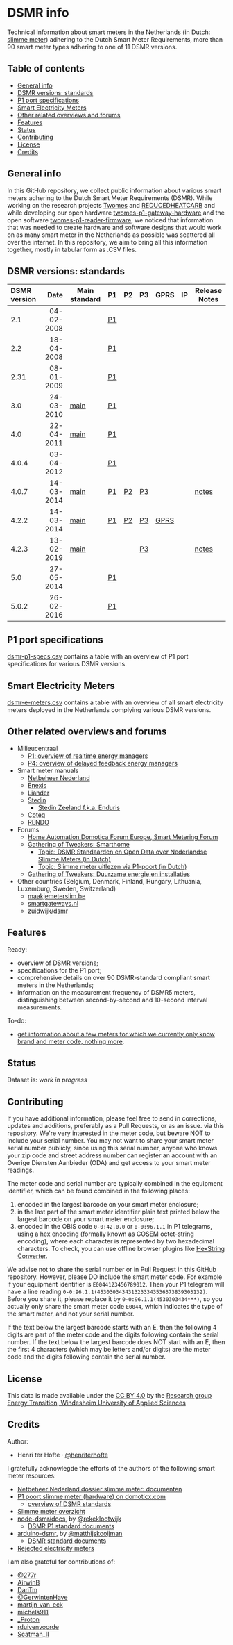 # DSMR info <!-- omit in toc -->

Technical information about smart meters in the Netherlands (in Dutch: [slimme meter](https://nl.wikipedia.org/wiki/Slimme_meter)) adhering to the Dutch Smart Meter Requirements, more than 90 smart meter types adhering to one of 11 DSMR versions. 

## Table of contents  <!-- omit in toc -->
- [General info](#general-info)
- [DSMR versions: standards](#dsmr-versions-standards)
- [P1 port specifications](#p1-port-specifications)
- [Smart Electricity Meters](#smart-electricity-meters)
- [Other related overviews and forums](#other-related-overviews-and-forums)
- [Features](#features)
- [Status](#status)
- [Contributing](#contributing)
- [License](#license)
- [Credits](#credits)

## General info

In this GitHub repository, we collect public information about various smart meters adhering to the Dutch Smart Meter Requirements (DSMR). While working on the research projects [Twomes](https://edu.nl/9fv8w) and [REDUCEDHEATCARB](https://edu.nl/gutuc) and while developing our open hardware [twomes-p1-gateway-hardware](https://github.com/energietransitie/twomes-p1-gateway-hardware) and the open software [twomes-p1-reader-firmware](https://github.com/energietransitie/twomes-p1-reader-firmware), we noticed that information that was needed to create hardware and software designs that would work on as many smart meter in the Netherlands as possible was scattered all over the internet. In this repository, we aim to bring all this information together, mostly in tabular form as .CSV files.

## DSMR versions: standards 

| DSMR version |       Date | Main standard                                                                                                                             | P1                                                                                                                              | P2                                                                                                                              | P3                                                                                                                              | GPRS                                                                                                                              | IP  | Release Notes                                                                                                                      |
| :----------- | ---------: | ----------------------------------------------------------------------------------------------------------------------------------------- | ------------------------------------------------------------------------------------------------------------------------------- | ------------------------------------------------------------------------------------------------------------------------------- | ------------------------------------------------------------------------------------------------------------------------------- | --------------------------------------------------------------------------------------------------------------------------------- | --- | ---------------------------------------------------------------------------------------------------------------------------------- |
| 2.1          | 04-02-2008 |                                                                                                                                           | [P1](https://github.com/reneklootwijk/node-dsmr/blob/master/docs/P1%20Companion%20Standard%202.1.pdf)                           |                                                                                                                                 |                                                                                                                                 |                                                                                                                                   |     |                                                                                                                                    |
| 2.2          | 18-04-2008 |                                                                                                                                           | [P1](https://github.com/reneklootwijk/node-dsmr/blob/master/docs/P1%20Companion%20Standard%202.2.pdf)                           |                                                                                                                                 |                                                                                                                                 |                                                                                                                                   |     |                                                                                                                                    |
| 2.31         | 08-01-2009 |                                                                                                                                           | [P1](https://github.com/reneklootwijk/node-dsmr/blob/master/docs/P1%20Companion%20Standard%202.31.pdf)                          |                                                                                                                                 |                                                                                                                                 |                                                                                                                                   |     |                                                                                                                                    |
| 3.0          | 24-03-2010 | [main](http://77.161.176.191/domoticx/handleidingen/p1-poort/Main%20Document%20DSMR%20v3.0%20%282010-03-24%29%20Netbeheer%20Nederland.7z) | [P1](https://github.com/reneklootwijk/node-dsmr/blob/master/docs/P1%20Companion%20Standard%203.0.pdf)                           |                                                                                                                                 |                                                                                                                                 |                                                                                                                                   |     |                                                                                                                                    |
| 4.0          | 22-04-2011 | [main](https://github.com/matthijskooijman/arduino-dsmr/blob/master/specs/DSMR%20v4.0%20Main%20Document.pdf)                              | [P1](https://github.com/reneklootwijk/node-dsmr/blob/master/docs/P1%20Companion%20Standard%204.0.pdf)                           |                                                                                                                                 |                                                                                                                                 |                                                                                                                                   |     |                                                                                                                                    |
| 4.0.4        | 03-04-2012 |                                                                                                                                           | [P1](https://github.com/reneklootwijk/node-dsmr/blob/master/docs/P1%20Companion%20Standard%204.0.4.pdf)                         |                                                                                                                                 |                                                                                                                                 |                                                                                                                                   |     |                                                                                                                                    |
| 4.0.7        | 14-03-2014 | [main](https://web.archive.org/web/20190524205301/https://www.netbeheernederland.nl/_upload/Files/Slimme_meter_15_91e8f3e526.pdf)         | [P1](https://web.archive.org/web/20190524205310/https://www.netbeheernederland.nl/_upload/Files/Slimme_meter_15_2bff566986.pdf) | [P2](https://web.archive.org/web/20190524205313/https://www.netbeheernederland.nl/_upload/Files/Slimme_meter_15_8b8bc57ddd.pdf) | [P3](https://web.archive.org/web/20190524205318/https://www.netbeheernederland.nl/_upload/Files/Slimme_meter_15_1f3c5c9b2c.pdf) |                                                                                                                                   |     | [notes](https://web.archive.org/web/20190524205321/https://www.netbeheernederland.nl/_upload/Files/Slimme_meter_15_40f025334f.pdf) |
| 4.2.2        | 14-03-2014 | [main](https://web.archive.org/web/20221129154031/https://www.netbeheernederland.nl/_upload/Files/Slimme_meter_15_7b581ff014.pdf)         | [P1](https://web.archive.org/web/20231118174253/https://www.netbeheernederland.nl/_upload/Files/Slimme_meter_15_32ffe3cc38.pdf) | [P2](https://www.netbeheernederland.nl/_upload/Files/Slimme_meter_15_5f06987971.pdf)                                            | [P3](https://web.archive.org/web/20231118174253/https://www.netbeheernederland.nl/_upload/Files/Slimme_meter_15_0e376a0ec9.pdf) | [GPRS](https://web.archive.org/web/20231118174253/https://www.netbeheernederland.nl/_upload/Files/Slimme_meter_15_b4d3ea07ab.pdf) |     |                                                                                                                                    |
| 4.2.3        | 13-02-2019 | [main](https://web.archive.org/web/20231118174517/https://www.netbeheernederland.nl/_upload/Files/Slimme_meter_15_bf3be9c18c.pdf)         |                                                                                                                                 |                                                                                                                                 | [P3](https://web.archive.org/web/20231118174253/https://www.netbeheernederland.nl/_upload/Files/Slimme_meter_15_9e94f87c14.pdf) |                                                                                                                                   |     | [notes](https://web.archive.org/web/20231118174253/https://www.netbeheernederland.nl/_upload/Files/Slimme_meter_15_edb9de8bb4.pdf) |
| 5.0          | 27-05-2014 |                                                                                                                                           | [P1](https://github.com/reneklootwijk/node-dsmr/blob/master/docs/P1%20Companion%20Standard%205.0.pdf)                           |                                                                                                                                 |                                                                                                                                 |                                                                                                                                   |     |                                                                                                                                    |
| 5.0.2        | 26-02-2016 |                                                                                                                                           | [P1](https://web.archive.org/web/20231220023130/https://www.netbeheernederland.nl/_upload/Files/Slimme_meter_15_a727fce1f1.pdf) |                                                                                                                                 |                                                                                                                                 |                                                                                                                                   |     |                                                                                                                                    |

## P1 port specifications

[dsmr-p1-specs.csv](dsmr-p1-specs.csv) contains a table with an overview of P1 port specifications for various DSMR versions. 

## Smart Electricity Meters

[dsmr-e-meters.csv](dsmr-e-meters.csv) contains a table with an overview of all smart electricity meters deployed in the Netherlands complying various DSMR versions.

## Other related overviews and forums
* Milieucentraal
  * [P1: overview of realtime energy managers](https://www.milieucentraal.nl/energie-besparen/inzicht-in-je-energierekening/overzicht-energieverbruiksmanagers/#realtime-verbruik)
  * [P4: overview of delayed feedback energy managers](https://www.milieucentraal.nl/energie-besparen/inzicht-in-je-energierekening/overzicht-energieverbruiksmanagers/#vertraagde-feedback)
* Smart meter manuals
  * [Netbeheer Nederland](https://www.netbeheernederland.nl/veelgestelde-vragen)
  * [Enexis](https://www.enexis.nl/meter/handleiding-slimme-meter)
  * [Liander](https://www.liander.nl/mkb/meters/handleidingen/?field_meter_type_value[0]=2&field_smart_meter_value=1)
  * [Stedin](https://www.stedin.net/slimme-meter/overzicht-handleidingen)
    * [Stedin Zeeland f.k.a. Enduris](https://zeeland.stedin.net/slimme-meter/handleidingen)
  * [Coteq](https://coteqnetbeheer.nl/meters-meterstanden/handleidingen)
  * [RENDO](https://www.rendonetwerken.nl/thuis/meter-meterstanden/#info-handleidingen)
* Forums
  * [Home Automation Domotica Forum Europe, Smart Metering Forum](https://www.domoticaforum.eu/viewforum.php?f=71)
  * [Gathering of Tweakers: Smarthome](https://gathering.tweakers.net/forum/list_topics/140)
    * [Topic: DSMR Standaarden en Open Data over Nederlandse Slimme Meters (in Dutch)](https://gathering.tweakers.net/forum/list_messages/2216566)
    * [Topic: Slimme meter uitlezen via P1-poort (in Dutch)](https://gathering.tweakers.net/forum/list_messages/1578510/146)
  * [Gathering of Tweakers: Duurzame energie en installaties](https://gathering.tweakers.net/forum/list_topics/71)
* Other countries (Belgium, Denmark, Finland, Hungary, Lithuania, Luxemburg, Sweden, Switzerland)
  * [maakjemeterslim.be](https://maakjemeterslim.be/aanbieder#de-p1-poort)
  * [smartgateways.nl](https://smartgateways.nl/en/smart-meter-overview/)
  * [zuidwijk/dsmr](https://github.com/zuidwijk/dsmr)
 
## Features

Ready:

* overview of DSMR versions;
* specifications for the P1 port;
* comprehensive details on over 90 DSMR-standard compliant smart meters in the Netherlands;
* information on the measurement frequency of DSMR5 meters, distinguishing between second-by-second and 10-second interval measurements.

To-do:

* [get information about a few meters for which we currently only know brand and meter code, nothing more](https://gathering.tweakers.net/forum/list_message/77112824#77112824).  

## Status

Dataset is: _work in progress_ 

## Contributing

If you have additional information, please feel free to send in corrections, updates and additions, preferably as a Pull Requests, or as an issue. via this repository. We're very interested in the meter code, but beware NOT to include your serial number. You may not want to share your smart meter serial number publicly, since using this serial number, anyone who knows your zip code and street address number can register an account with an Overige Diensten Aanbieder (ODA) and get access to your smart  meter readings. 

The meter code and serial number are typically combined in the equipment identifier, which can be found combined in the following places:

1. encoded in the largest barcode on your smart meter enclosure;
2. in the last part of the smart meter identifier plain text printed below the largest barcode on your smart meter enclosure;
3. encoded in the OBIS code `0-0:42.0.0` or `0-0:96.1.1` in P1 telegrams, using a hex encoding (formally known as COSEM octet-string encoding), where each character is represented by two hexadecimal characters. To check, you can use offline browser plugins like [HexString Converter](https://chromewebstore.google.com/detail/hexstring-converter/libajdoapablnccbiakfbjjoofohelah?pli=1).

We advise not to share the serial number or in Pull Request in this GitHub repository. However, please DO include the smart meter code. For example if your equipment identifier is   `E0044123456789012`. Then your P1 telegram will have a line reading `0-0:96.1.1(4530303434313233343536373839303132)`. Before you share it, please replace it by `0-0:96.1.1(4530303434***)`, so you actually only share the smart meter code `E0044`, which indicates the type of the smart meter, and not your serial number. 

If the text below the largest barcode starts with an E, then the following 4 digits are part of the meter code and the digits following contain the serial number. If the text below the largest barcode does NOT start with an E, then the first 4 characters (which may be letters and/or digits) are the meter code and the digits following contain the serial number.

## License

This data is made available under the [CC BY 4.0](./LICENSE.md) by the [Research group Energy Transition, Windesheim University of Applied Sciences](https://windesheim.nl/energietransitie) 

## Credits

Author:

* Henri ter Hofte · [@henriterhofte](https://github.com/henriterhofte)
 
I gratefully acknowlegde the efforts of the authors of the following smart meter resources:

* [Netbeheer Nederland dossier slimme meter: documenten ](https://www.netbeheernederland.nl/dossiers/slimme-meter-15/documenten)
* [P1 poort slimme meter (hardware) on domoticx.com](https://domoticx.com/p1-poort-slimme-meter-hardware/)
  * [overview of DSMR standards](http://domoticx.phoenixinteractive.nl/handleidingen/p1-poort)
* [Slimme meter overzicht](https://smartgateways.nl/overzicht-slimme-meters/)
* [node-dsmr/docs](https://github.com/reneklootwijk/node-dsmr/), by [@rekeklootwijk](https://github.com/reneklootwijk)
  * [DSMR P1 standard documents](https://github.com/reneklootwijk/node-dsmr/tree/master/docs)
* [arduino-dsmr](https://github.com/matthijskooijman/arduino-dsmr), by [@matthijskooijman](https://github.com/matthijskooijman)
  * [DSMR standard documents](https://github.com/matthijskooijman/arduino-dsmr)
* [Rejected electricity meters](https://www.rdi.nl/onderwerpen/elektriciteitsmeters-gasmeters-en-warmtemeters/documenten/publicaties/2018/juli/16/overzicht-afgekeurde-meters)

I am also grateful for contributions of:

* [@277r](https://github.com/277r)
* [AirwinB](https://tweakers.net/gallery/259529)
* [DanTm](https://tweakers.net/gallery/58928/)
* [@GerwintenHave](https://github.com/GerwintenHave)
* [martijn_van_eck](https://tweakers.net/gallery/638943/)
* [michels911](https://tweakers.net/gallery/406121)
* [_Proton](https://tweakers.net/gallery/430617/)
* [rduivenvoorde](https://github.com/rduivenvoorde)
* [Scatman_II](https://tweakers.net/gallery/42833)

